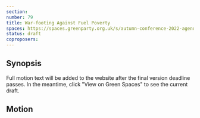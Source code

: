 ```yaml
---
section:
number: 79
title: War-footing Against Fuel Poverty
spaces: https://spaces.greenparty.org.uk/s/autumn-conference-2022-agenda-forum/?contentId=101935
status: draft
coproposers:
---
```

## Synopsis
Full motion text will be added to the website after the final version deadline passes. In the meantime, click "View on Green Spaces" to see the current draft.

## Motion

